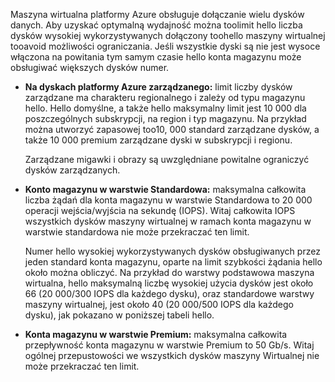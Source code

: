 Maszyna wirtualna platformy Azure obsługuje dołączanie wielu dysków danych. Aby uzyskać optymalną wydajność można toolimit hello liczba dysków wysokiej wykorzystywanych dołączony toohello maszyny wirtualnej tooavoid możliwości ograniczania. Jeśli wszystkie dyski są nie jest wysoce włączona na powitania tym samym czasie hello konta magazynu może obsługiwać większych dysków numer.

* **Na dyskach platformy Azure zarządzanego:** limit liczby dysków zarządzane ma charakteru regionalnego i zależy od typu magazynu hello. Hello domyślne, a także hello maksymalny limit jest 10 000 dla poszczególnych subskrypcji, na region i typ magazynu. Na przykład można utworzyć zapasowej too10, 000 standard zarządzane dysków, a także 10 000 premium zarządzane dyski w subskrypcji i regionu. 

    Zarządzane migawki i obrazy są uwzględniane powitalne ograniczyć dysków zarządzanych.

* **Konto magazynu w warstwie Standardowa:** maksymalna całkowita liczba żądań dla konta magazynu w warstwie Standardowa to 20 000 operacji wejścia/wyjścia na sekundę (IOPS). Witaj całkowita IOPS wszystkich dysków maszyny wirtualnej w ramach konta magazynu w warstwie standardowa nie może przekraczać ten limit.
  
    Numer hello wysokiej wykorzystywanych dysków obsługiwanych przez jeden standard konta magazynu, oparte na limit szybkości żądania hello około można obliczyć. Na przykład do warstwy podstawowa maszyna wirtualna, hello maksymalną liczbę wysokiej użycia dysków jest około 66 (20 000/300 IOPS dla każdego dysku), oraz standardowe warstwy maszyny wirtualnej, jest około 40 (20 000/500 IOPS dla każdego dysku), jak pokazano w poniższej tabeli hello. 
* **Konta magazynu w warstwie Premium:** maksymalna całkowita przepływność konta magazynu w warstwie Premium to 50 Gb/s. Witaj ogólnej przepustowości we wszystkich dysków maszyny Wirtualnej nie może przekraczać ten limit.

